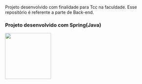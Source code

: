  Projeto desenvolvido com finalidade para Tcc na faculdade. Esse repositório é referente a parte de Back-end.
### Projeto desenvolvido com Spring(Java)
<a href="https://spring.io/" target="_blank">
  <img src="https://bgasparotto.com/wp-content/uploads/2017/12/spring-logo.png" width="150">
</a>
